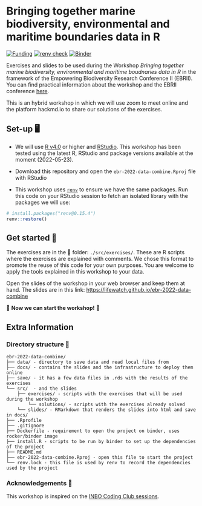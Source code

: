 
# Bringing together marine biodiversity, environmental and maritime boundaries data in R 

[![Funding](https://img.shields.io/static/v1?label=powered+by&message=lifewatch.be&labelColor=1a4e8a&color=f15922)](http://lifewatch.be) [![renv check](https://github.com/lifewatch/ebr-2022-data-combine/workflows/renv-check/badge.svg)](https://github.com/lifewatch/ebr-2022-data-combine/actions) [![Binder](https://mybinder.org/badge_logo.svg)](https://mybinder.org/v2/gh/lifewatch/ebr-2022-data-combine/HEAD?urlpath=rstudio)

Exercises and slides to be used during the Workshop *Bringing together marine biodiversity, environmental and maritime boudnaries data in R* in the framework of the Empowering Biodiversity Research Conference II (EBRII). You can find practical information about the workshop and the EBRII conference [here](https://www.biodiversity.be/5147/).

This is an hybrid workshop in which we will use zoom to meet online and the platform hackmd.io to share our solutions of the exercises.

## Set-up 🖥️ 

* We will use [R v4.0](https://www.r-project.org/) or higher and [RStudio](https://www.rstudio.com/). This workshop has been tested using the latest R, RStudio and package versions available at the moment (2022-05-23).

* Download this repository and open the `ebr-2022-data-combine.Rproj` file with RStudio

* This workshop uses [`renv`](https://rstudio.github.io/renv/index.html) to ensure we have the same packages. Run this code on your RStudio session to fetch an isolated library with the packages we will use:

```r
# install.packages("renv@0.15.4")
renv::restore()
```

## Get started 🚀

The exercises are in the 📁 folder: `./src/exercises/`. These are R scripts where the exercises are explained with comments. We chose this format to promote the reuse of this code for your own purposes. You are welcome to apply the tools explained in this workshop to your data.

Open the slides of the workshop in your web browser and keep them at hand. The slides are in this link: https://lifewatch.github.io/ebr-2022-data-combine

🌟 **Now we can start the workshop!** 🌟

## Extra Information

### Directory structure 📁 

```
ebr-2022-data-combine/
├── data/ - directory to save data and read local files from
├── docs/ - contains the slides and the infrastructure to deploy them online
├── save/ - it has a few data files in .rds with the results of the exercises
└── src/  - and the slides
	├── exercises/ - scripts with the exercises that will be used during the workshop
		└── solutions/ - scripts with the exercises already solved
	└── slides/ - RMarkdown that renders the slides into html and save in docs/
├── .Rprofile
├── .gitignore
├── Dockerfile - requirement to open the project on binder, uses rocker/binder image
├── install.R - scripts to be run by binder to set up the dependencies of the project
├── README.md
├── ebr-2022-data-combine.Rproj - open this file to start the project
└── renv.lock - this file is used by renv to record the dependencies used by the project
```



### Acknowledgements 🙏

This workshop is inspired on the [INBO Coding Club sessions](https://inbo.github.io/coding-club/).

